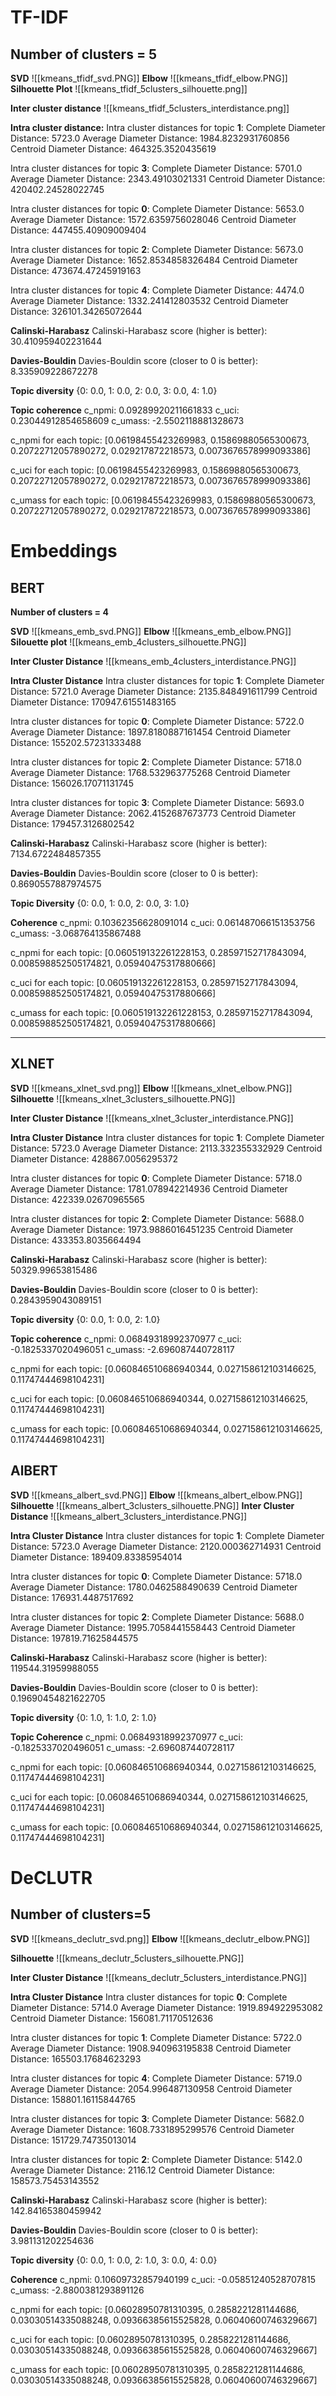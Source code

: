 # TF-IDF
## Number of clusters = 5

**SVD**
![[kmeans_tfidf_svd.PNG]]
**Elbow**
![[kmeans_tfidf_elbow.PNG]]
**Silhouette Plot**
![[kmeans_tfidf_5clusters_silhouette.png]]

**Inter cluster distance**
![[kmeans_tfidf_5clusters_interdistance.png]]

**Intra cluster distance:**
Intra cluster distances for topic **1**: 
Complete Diameter Distance: 5723.0 
Average Diameter Distance: 1984.8232931760856 
Centroid Diameter Distance: 464325.3520435619 

Intra cluster distances for topic **3**: 
Complete Diameter Distance: 5701.0 
Average Diameter Distance: 2343.49103021331 
Centroid Diameter Distance: 420402.24528022745 

Intra cluster distances for topic **0**: 
Complete Diameter Distance: 5653.0 
Average Diameter Distance: 1572.6359756028046 
Centroid Diameter Distance: 447455.40909009404 

Intra cluster distances for topic **2**: 
Complete Diameter Distance: 5673.0 
Average Diameter Distance: 1652.8534858326484 
Centroid Diameter Distance: 473674.47245919163 

Intra cluster distances for topic **4**: 
Complete Diameter Distance: 4474.0 
Average Diameter Distance: 1332.241412803532
Centroid Diameter Distance: 326101.34265072644

**Calinski-Harabasz**
Calinski-Harabasz score (higher is better): 30.410959402231644

**Davies-Bouldin**
Davies-Bouldin score (closer to 0 is better): 8.335909228672278

**Topic diversity**
{0: 0.0, 1: 0.0, 2: 0.0, 3: 0.0, 4: 1.0}

**Topic coherence**
c_npmi: 0.09289920211661833 
c_uci: 0.23044912854658609 
c_umass: -2.5502118881328673 

c_npmi for each topic: [0.06198455423269983, 0.15869880565300673, 0.20722712057890272, 0.029217872218573, 0.0073676578999093386] 

c_uci for each topic: [0.06198455423269983, 0.15869880565300673, 0.20722712057890272, 0.029217872218573, 0.0073676578999093386] 

c_umass for each topic: [0.06198455423269983, 0.15869880565300673, 0.20722712057890272, 0.029217872218573, 0.0073676578999093386]

# Embeddings
## BERT
**Number of clusters = 4**

**SVD**
![[kmeans_emb_svd.PNG]]
**Elbow**
![[kmeans_emb_elbow.PNG]]
**Silouette plot**
![[kmeans_emb_4clusters_silhouette.PNG]]

**Inter Cluster Distance**
![[kmeans_emb_4clusters_interdistance.PNG]]

**Intra Cluster Distance**
Intra cluster distances for topic **1**: 
Complete Diameter Distance: 5721.0 
Average Diameter Distance: 2135.848491611799 
Centroid Diameter Distance: 170947.61551483165

Intra cluster distances for topic **0**: 
Complete Diameter Distance: 5722.0 
Average Diameter Distance: 1897.8180887161454 
Centroid Diameter Distance: 155202.57231333488

Intra cluster distances for topic **2**: 
Complete Diameter Distance: 5718.0 
Average Diameter Distance: 1768.532963775268 
Centroid Diameter Distance: 156026.17071131745

Intra cluster distances for topic **3**: 
Complete Diameter Distance: 5693.0 
Average Diameter Distance: 2062.4152687673773 
Centroid Diameter Distance: 179457.3126802542

**Calinski-Harabasz**
Calinski-Harabasz score (higher is better): 7134.6722484857355

**Davies-Bouldin**
Davies-Bouldin score (closer to 0 is better): 0.8690557887974575

**Topic Diversity**
{0: 0.0, 1: 0.0, 2: 0.0, 3: 1.0}

**Coherence**
c_npmi: 0.10362356628091014 
c_uci: 0.061487066151353756 
c_umass: -3.068764135867488

c_npmi for each topic: [0.060519132261228153, 0.28597152717843094, 0.008598852505174821, 0.05940475317880666] 

c_uci for each topic: [0.060519132261228153, 0.28597152717843094, 0.008598852505174821, 0.05940475317880666] 

c_umass for each topic: [0.060519132261228153, 0.28597152717843094, 0.008598852505174821, 0.05940475317880666]

---

## XLNET
**SVD**
![[kmeans_xlnet_svd.png]]
**Elbow**
![[kmeans_xlnet_elbow.PNG]]
**Silhouette**
![[kmeans_xlnet_3clusters_silhouette.PNG]]

**Inter Cluster Distance**
![[kmeans_xlnet_3cluster_interdistance.PNG]]

**Intra Cluster Distance**
Intra cluster distances for topic **1**: 
Complete Diameter Distance: 5723.0 
Average Diameter Distance: 2113.332355332929 
Centroid Diameter Distance: 428867.0056295372

Intra cluster distances for topic **0**: 
Complete Diameter Distance: 5718.0 
Average Diameter Distance: 1781.078942214936 
Centroid Diameter Distance: 422339.02670965565

Intra cluster distances for topic **2**: 
Complete Diameter Distance: 5688.0 
Average Diameter Distance: 1973.9886016451235 
Centroid Diameter Distance: 433353.8035664494

**Calinski-Harabasz**
Calinski-Harabasz score (higher is better): 50329.99653815486

**Davies-Bouldin**
Davies-Bouldin score (closer to 0 is better): 0.2843959043089151

**Topic diversity**
{0: 0.0, 1: 0.0, 2: 1.0}

**Topic coherence**
c_npmi: 0.06849318992370977 
c_uci: -0.1825337020496051 
c_umass: -2.696087440728117

c_npmi for each topic: [0.060846510686940344, 0.027158612103146625, 0.11747444698104231] 

c_uci for each topic: [0.060846510686940344, 0.027158612103146625, 0.11747444698104231] 

c_umass for each topic: [0.060846510686940344, 0.027158612103146625, 0.11747444698104231]

## AlBERT
**SVD**
![[kmeans_albert_svd.PNG]]
**Elbow**
![[kmeans_albert_elbow.PNG]]
**Silhouette**
![[kmeans_albert_3clusters_silhouette.PNG]]
**Inter Cluster Distance**
![[kmeans_albert_3clusters_interdistance.PNG]]

**Intra Cluster Distance**
Intra cluster distances for topic **1**: 
Complete Diameter Distance: 5723.0 
Average Diameter Distance: 2120.000362714931 
Centroid Diameter Distance: 189409.83385954014

Intra cluster distances for topic **0**: 
Complete Diameter Distance: 5718.0 
Average Diameter Distance: 1780.0462588490639 
Centroid Diameter Distance: 176931.4487517692

Intra cluster distances for topic **2**: 
Complete Diameter Distance: 5688.0 
Average Diameter Distance: 1995.7058441558443 
Centroid Diameter Distance: 197819.71625844575

**Calinski-Harabasz**
Calinski-Harabasz score (higher is better): 119544.31959988055

**Davies-Bouldin**
Davies-Bouldin score (closer to 0 is better): 0.19690454821622705

**Topic diversity**
{0: 1.0, 1: 1.0, 2: 1.0}

**Topic Coherence**
c_npmi: 0.06849318992370977 
c_uci: -0.1825337020496051 
c_umass: -2.696087440728117

c_npmi for each topic: [0.060846510686940344, 0.027158612103146625, 0.11747444698104231] 

c_uci for each topic: [0.060846510686940344, 0.027158612103146625, 0.11747444698104231] 

c_umass for each topic: [0.060846510686940344, 0.027158612103146625, 0.11747444698104231]
# DeCLUTR
## Number of clusters=5

**SVD**
![[kmeans_declutr_svd.png]]
**Elbow**
![[kmeans_declutr_elbow.PNG]]

**Silhouette**
![[kmeans_declutr_5clusters_silhouette.PNG]]

**Inter Cluster Distance**
![[kmeans_declutr_5clusters_interdistance.PNG]]

**Intra Cluster Distance**
Intra cluster distances for topic **0**: 
Complete Diameter Distance: 5714.0 
Average Diameter Distance: 1919.894922953082 
Centroid Diameter Distance: 156081.71170512636

Intra cluster distances for topic **1**: 
Complete Diameter Distance: 5722.0 
Average Diameter Distance: 1908.940963195838 
Centroid Diameter Distance: 165503.17684623293

Intra cluster distances for topic **4**: 
Complete Diameter Distance: 5719.0 
Average Diameter Distance: 2054.996487130958 
Centroid Diameter Distance: 158801.16115844765

Intra cluster distances for topic **3**: 
Complete Diameter Distance: 5682.0 
Average Diameter Distance: 1608.7331895299576 
Centroid Diameter Distance: 151729.74735013014

Intra cluster distances for topic **2**: 
Complete Diameter Distance: 5142.0 
Average Diameter Distance: 2116.12 
Centroid Diameter Distance: 158573.75453143552

**Calinski-Harabasz**
Calinski-Harabasz score (higher is better): 142.84165380459942

**Davies-Bouldin**
Davies-Bouldin score (closer to 0 is better): 3.981131202254636

**Topic diversity**
{0: 0.0, 1: 0.0, 2: 1.0, 3: 0.0, 4: 0.0}

**Coherence**
c_npmi: 0.10609732857940199 
c_uci: -0.05851240528707815 
c_umass: -2.8800381293891126

c_npmi for each topic: [0.06028950781310395, 0.2858221281144686, 0.03030514335088248, 0.09366385615525828, 0.06040600746329667] 

c_uci for each topic: [0.06028950781310395, 0.2858221281144686, 0.03030514335088248, 0.09366385615525828, 0.06040600746329667] 

c_umass for each topic: [0.06028950781310395, 0.2858221281144686, 0.03030514335088248, 0.09366385615525828, 0.06040600746329667]